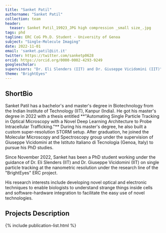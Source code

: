 ```yaml
---
title: "Sanket Patil"
authorname: "Sanket Patil"
collection: team
header:
  teaser: Sanket Patil_19923_JPG high compression _small size_.jpg
tags: phd
tagline: ERC CoG Ph.D. Student - University of Genoa 
subject: "Single-Molecule Imaging"
date: 2022-11-01
email: 'sanket.patil@iit.it'
twitter: https://twitter.com/sanketp0628
orcid: https://orcid.org/0000-0002-4293-9249
googlescholar: 
supervisors: "Dr. Eli Slenders (IIT) and Dr. Giuseppe Vicidomini (IIT)"
theme: "BrightEyes"
---
```


<h2>ShortBio</h2>
Sanket Patil has a bachelor's and master's degree in Biotechnology from the Indian Institute of Technology (IIT), Kanpur (India). He got his master's degree in 2022 with a thesis entitled **"Automating Single Particle Tracking in Optical Microscopy with a Novel Deep Learning Architecture to Probe Intracellular Trafficking."** During his master's degree, he also built a custom super-resolution STORM setup. After graduation, he joined the Molecular Microscopy and Spectroscopy group under the supervision of Giuseppe Vicidomini at the Istituto Italiano di Tecnologia (Genoa, Italy) to pursue his PhD studies.

Since November 2022, Sanket has been a PhD student working under the guidance of Dr. Eli Slenders (IIT) and Dr. Giuseppe Vicidomini (IIT) on single particle tracking at the nanometric resolution under the research line of the "BrightEyes" ERC project.

His research interests include developing novel optical and electronic techniques to enable biologists to understand strange things inside cells and software-hardware integration to facilitate the easy use of novel technologies. 

<h2>Projects Description</h2>
<!--- Text --->

<!---{% include author-research-themes.html %}--->
<!---{% include team-member-collaborators.html %}--->
{% include publication-list.html %}
